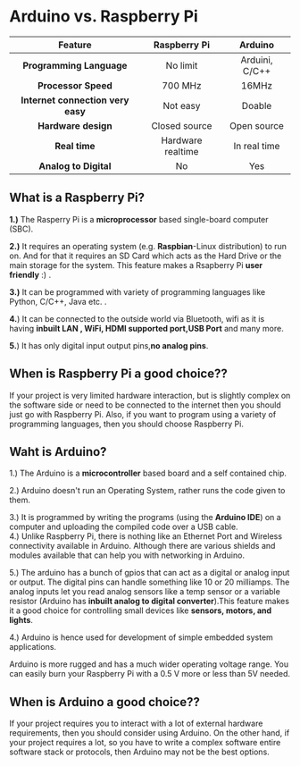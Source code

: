 # Arduino vs. Raspberry Pi

|**Feature**|**Raspberry Pi**|**Arduino**|
|:-----------:|:----------------:|:----------:|
|**Programming Language**|	No limit	|Arduini, C/C++|
|**Processor Speed**|	700 MHz|	16MHz|
|**Internet connection very easy**|	Not easy|	Doable|
|**Hardware design**|	Closed source|	Open source|
|**Real time**|	Hardware realtime|	In real time|
|**Analog to Digital**|	No	|Yes|

## What is a Raspberry Pi?

**1.)** The Rasperry Pi is a **microprocessor** based single-board computer (SBC).  

**2.)** It requires an operating system (e.g. **Raspbian**-Linux distribution) to run on. And for that it requires an SD Card which acts as the Hard Drive or the main storage for the system. This feature makes a Rsapberry Pi **user friendly** :) .  

**3.)** It can be programmed with variety of programming languages like Python, C/C++, Java etc. .  

**4.**) It can be connected to the outside world via Bluetooth, wifi as it is having **inbuilt LAN , WiFi, HDMI supported port,USB Port** and many more.  

**5.**) It has only digital input output pins,**no analog pins**.  

## When is Raspberry Pi a good choice??

If your project is very limited hardware interaction, but is slightly complex on the software side or need to be connected to the internet then you should just go with Raspberry Pi. Also, if you want to program using a variety of programming languages, then you should choose Raspberry Pi.

## Waht is Arduino?

1.) The Arduino is a **microcontroller** based board and a self contained chip.  

2.) Arduino doesn't run an Operating System, rather runs the code given to them.  

3.) It is programmed by writing the programs (using the **Arduino IDE**) on a computer and uploading the compiled code over a USB cable.  
4.) Unlike Raspberry Pi, there is nothing like an Ethernet Port and Wireless connectivity available in Arduino. Although there are various shields and modules available that can help you with networking in Arduino.  

5.) The arduino has a bunch of gpios that can act as a digital or analog input or output. The digital pins can handle something like 10 or 20 milliamps. The analog inputs let you read analog sensors like a temp sensor or a variable resistor (Arduino has **inbuilt analog to digital converter**).This feature makes it a good choice for controlling small devices like **sensors, motors, and lights**.  

4.) Arduino is hence used for development of simple embedded system applications.

Arduino is more rugged and has a much wider operating voltage range. You can easily burn your Raspberry Pi with a 0.5 V more or less than 5V needed.

## When is Arduino a good choice??

If your project requires you to interact with a lot of external hardware requirements, then you should consider using Arduino.
On the other hand, if your project requires a lot, so you have to write a complex software entire software stack or protocols, then Arduino may not be the best options.
 








